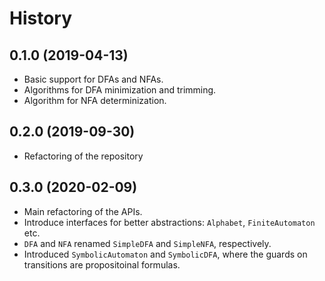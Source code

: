 # History

## 0.1.0 (2019-04-13)

* Basic support for DFAs and NFAs.
* Algorithms for DFA minimization and trimming.
* Algorithm for NFA determinization.

## 0.2.0 (2019-09-30)

* Refactoring of the repository

## 0.3.0 (2020-02-09)

* Main refactoring of the APIs.
* Introduce interfaces for better abstractions: `Alphabet`, `FiniteAutomaton` etc.
* `DFA` and `NFA` renamed `SimpleDFA` and `SimpleNFA`, respectively.
* Introduced `SymbolicAutomaton` and `SymbolicDFA`, where the guards
  on transitions are propositoinal formulas.
